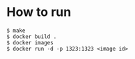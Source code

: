 # How to run

```
$ make
$ docker build .
$ docker images
$ docker run -d -p 1323:1323 <image id>
```
